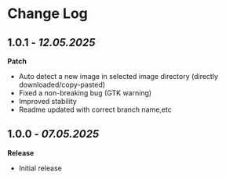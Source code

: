 # Change Log

## 1.0.1 - _12.05.2025_

**Patch**

- Auto detect a new image in selected image directory (directly downloaded/copy-pasted)
- Fixed a non-breaking bug (GTK warning)
- Improved stability
- Readme updated with correct branch name,etc

## 1.0.0 - _07.05.2025_

**Release**

- Initial release